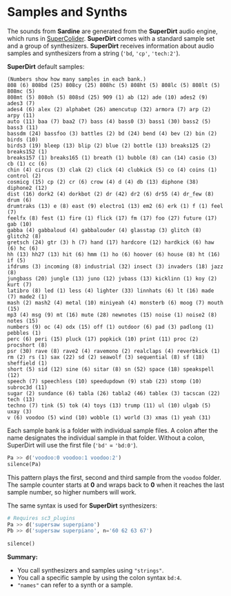# Samples and Synths

The sounds from **Sardine** are generated from the **SuperDirt** audio engine,
which runs in [SuperColider](https://supercollider.github.io/). **SuperDirt** 
comes with a standard sample set and a group of synthesizers. **SuperDirt** 
receives information about audio samples and synthesizers from a string (`'bd`,
`'cp'`, `'tech:2'`).

**SuperDirt** default samples:

    (Numbers show how many samples in each bank.)
    808 (6) 808bd (25) 808cy (25) 808hc (5) 808ht (5) 808lc (5) 808lt (5) 808mc (5)
    808mt (5) 808oh (5) 808sd (25) 909 (1) ab (12) ade (10) ades2 (9) ades3 (7)
    ades4 (6) alex (2) alphabet (26) amencutup (32) armora (7) arp (2) arpy (11)
    auto (11) baa (7) baa2 (7) bass (4) bass0 (3) bass1 (30) bass2 (5) bass3 (11)
    bassdm (24) bassfoo (3) battles (2) bd (24) bend (4) bev (2) bin (2) birds (10)
    birds3 (19) bleep (13) blip (2) blue (2) bottle (13) breaks125 (2) breaks152 (1)
    breaks157 (1) breaks165 (1) breath (1) bubble (8) can (14) casio (3) cb (1) cc (6)
    chin (4) circus (3) clak (2) click (4) clubkick (5) co (4) coins (1) control (2)
    cosmicg (15) cp (2) cr (6) crow (4) d (4) db (13) diphone (38) diphone2 (12) 
    dist (16) dork2 (4) dorkbot (2) dr (42) dr2 (6) dr55 (4) dr_few (8) drum (6)
    drumtraks (13) e (8) east (9) electro1 (13) em2 (6) erk (1) f (1) feel (7)
    feelfx (8) fest (1) fire (1) flick (17) fm (17) foo (27) future (17) gab (10)
    gabba (4) gabbaloud (4) gabbalouder (4) glasstap (3) glitch (8) glitch2 (8)
    gretsch (24) gtr (3) h (7) hand (17) hardcore (12) hardkick (6) haw (6) hc (6)
    hh (13) hh27 (13) hit (6) hmm (1) ho (6) hoover (6) house (8) ht (16) if (5)
    ifdrums (3) incoming (8) industrial (32) insect (3) invaders (18) jazz (8)
    jungbass (20) jungle (13) juno (12) jvbass (13) kicklinn (1) koy (2) kurt (7)
    latibro (8) led (1) less (4) lighter (33) linnhats (6) lt (16) made (7) made2 (1) 
    mash (2) mash2 (4) metal (10) miniyeah (4) monsterb (6) moog (7) mouth (15) 
    mp3 (4) msg (9) mt (16) mute (28) newnotes (15) noise (1) noise2 (8) notes (15)
    numbers (9) oc (4) odx (15) off (1) outdoor (6) pad (3) padlong (1) pebbles (1)
    perc (6) peri (15) pluck (17) popkick (10) print (11) proc (2) procshort (8)
    psr (30) rave (8) rave2 (4) ravemono (2) realclaps (4) reverbkick (1)
    rm (2) rs (1) sax (22) sd (2) seawolf (3) sequential (8) sf (18) sheffield (1)
    short (5) sid (12) sine (6) sitar (8) sn (52) space (18) speakspell (12)
    speech (7) speechless (10) speedupdown (9) stab (23) stomp (10) subroc3d (11)
    sugar (2) sundance (6) tabla (26) tabla2 (46) tablex (3) tacscan (22) tech (13)
    techno (7) tink (5) tok (4) toys (13) trump (11) ul (10) ulgab (5) uxay (3)
    v (6) voodoo (5) wind (10) wobble (1) world (3) xmas (1) yeah (31)

Each sample bank is a folder with individual sample files. A colon after the name designates the individual sample in that folder. Without a colon, SuperDirt will use the first file (`'bd'` = `'bd:0'`).

```python
Pa >> d('voodoo:0 voodoo:1 voodoo:2')
silence(Pa)
```
This pattern plays the first, second and third sample from the `voodoo` folder. The sample counter starts at **0** and wraps back to **0** when it reaches the last sample number, so higher numbers will work.

The same syntax is used for **SuperDirt** synthesizers:

```python
# Requires sc3_plugins
Pa >> d('supersaw superpiano')
Pb >> d('supersaw superpiano', n='60 62 63 67')
    
silence()
```
**Summary:**

-   You call synthesizers and samples using `"strings"`.
-   You call a specific sample by using the colon syntax  `bd:4`.
-   `"names"` can refer to a synth or a sample.
